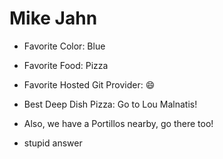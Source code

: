 # Mike Jahn

* Favorite Color: Blue
* Favorite Food: Pizza
* Favorite Hosted Git Provider: :smile:

* Best Deep Dish Pizza: Go to Lou Malnatis!
* Also, we have a Portillos nearby, go there too!
* stupid answer
